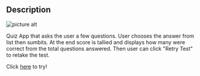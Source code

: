 ## Description

![picture alt](https://i.ibb.co/4MmV5gm/logo.png)

Quiz App that asks the user a few questions. User chooses the answer from list then sumbits. At the end score is tallied and displays how many were correct from the total questions answered. Then user can click "Retry Test" to retake the test.

Click [here](http://quiz-zer.surge.sh) to try!
